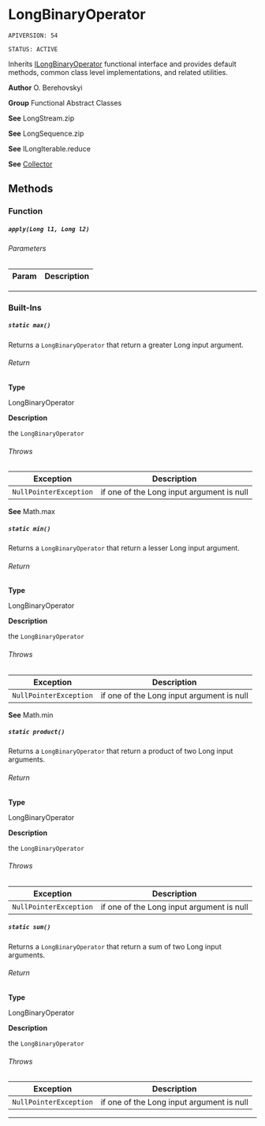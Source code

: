 # LongBinaryOperator

`APIVERSION: 54`

`STATUS: ACTIVE`

Inherits [ILongBinaryOperator](/docs/Functional-Interfaces/ILongBinaryOperator.md) functional interface and provides default methods, common class level implementations, and related utilities.


**Author** O. Berehovskyi


**Group** Functional Abstract Classes


**See** LongStream.zip


**See** LongSequence.zip


**See** ILongIterable.reduce


**See** [Collector](/docs/Collectors/Collector.md)

## Methods
### Function
##### `apply(Long l1, Long l2)`
###### Parameters
|Param|Description|
|---|---|

---
### Built-Ins
##### `static max()`

Returns a `LongBinaryOperator` that return a greater Long input argument.

###### Return

**Type**

LongBinaryOperator

**Description**

the `LongBinaryOperator`

###### Throws
|Exception|Description|
|---|---|
|`NullPointerException`|if one of the Long input argument is null|


**See** Math.max

##### `static min()`

Returns a `LongBinaryOperator` that return a lesser Long input argument.

###### Return

**Type**

LongBinaryOperator

**Description**

the `LongBinaryOperator`

###### Throws
|Exception|Description|
|---|---|
|`NullPointerException`|if one of the Long input argument is null|


**See** Math.min

##### `static product()`

Returns a `LongBinaryOperator` that return a product of two Long input arguments.

###### Return

**Type**

LongBinaryOperator

**Description**

the `LongBinaryOperator`

###### Throws
|Exception|Description|
|---|---|
|`NullPointerException`|if one of the Long input argument is null|

##### `static sum()`

Returns a `LongBinaryOperator` that return a sum of two Long input arguments.

###### Return

**Type**

LongBinaryOperator

**Description**

the `LongBinaryOperator`

###### Throws
|Exception|Description|
|---|---|
|`NullPointerException`|if one of the Long input argument is null|

---
